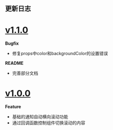 ## 更新日志

# [v1.1.0](2018-07-03)

**Bugfix**

- 修复props中color和backgroundColor的设置错误

**README**

- 完善部分文档

# [v1.0.0](2018-07-03)

**Feature**

- 基础的通知自动横向滚动功能
- 通过回调函数控制组件切换滚动的内容
